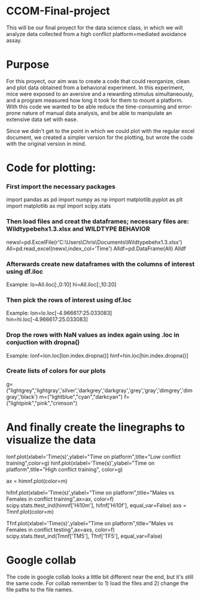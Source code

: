 # CCOM-Final-project
This will be our final proyect for the data science class, in which we will analyze data collected from a high conflict platform=mediated avoidance assay.

# Purpose
For this proyect, our aim was to create a code that could reorganize, clean and plot data obtained from a behavioral experiment. In this experiment, mice were exposed to an aversive and a rewarding stimulus simultaneously, and a program measured how long it took for them to mount a platform. With this code we wanted to be able reduce the time-consuming and error-prone nature of manual data analysis, and be able to manipulate an extensive data set with ease.

Since we didn't get to the point in which we could plot with the regular excel document, we created a simpler version for the plotting, but wrote the code with the original version in mind. 

# Code for plotting:
### First import the necessary packages
import pandas as pd
import numpy as np
import matplotlib.pyplot as plt
import matplotlib as mpl
import scipy.stats


### Then load files and creat the dataframes; necessary files are: Wildtypebehx1.3.xlsx and WILDTYPE BEHAVIOR
newxl=pd.ExcelFile(r'C:\Users\Chris\Documents\Wildtypebehx1.3.xlsx')
All=pd.read_excel(newxl,index_col='Time')
Alldf=pd.DataFrame(All)
Alldf

### Afterwards create new dataframes with the columns of interest using df.iloc
Example:
lo=All.iloc[:,0:10]
hi=All.iloc[:,10:20]

### Then pick the rows of interest using df.loc
Example:
lon=lo.loc[-4.966617:25.033083]
hin=hi.loc[-4.966617:25.033083]

### Drop the rows with NaN values as index again using .loc in conjuction with dropna()
Example:
lonf=lon.loc[lon.index.dropna()]
hinf=hin.loc[hin.index.dropna()]

### Create lists of colors for our plots
g=("lightgrey",'lightgray','silver','darkgrey','darkgray','grey','gray','dimgrey','dimgray','black')
m=("lightblue","cyan","darkcyan")
f=("lightpink","pink","crimson")

# And finally create the linegraphs to visualize the data
lonf.plot(xlabel='Time(s)',ylabel="Time on platform",title="Low conflict training",color=g)
hinf.plot(xlabel='Time(s)',ylabel="Time on platform",title="High conflict training", color=g)

ax = himnf.plot(color=m)

hifnf.plot(xlabel='Time(s)',ylabel="Time on platform",title="Males vs Females in conflict training",ax=ax, color=f)
scipy.stats.ttest_ind(himnf['Hi10m'], hifnf['Hi10f'], equal_var=False)
axs = Tmnf.plot(color=m)

Tfnf.plot(xlabel='Time(s)',ylabel="Time on platform",title="Males vs Females in conflict testing",ax=axs, color=f)
scipy.stats.ttest_ind(Tmnf['TM5'], Tfnf['TF5'], equal_var=False)

# Google collab
The code in google collab looks a little bit different near the end, but it's still the same code. For collab remember to 1) load the files and 2) change the file paths to the file names.
